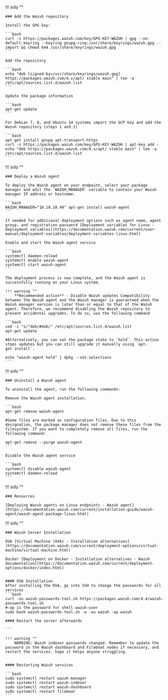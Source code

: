 !!! info ""

    ### Add the Wazuh repository

    Install the GPG key:
    
    ```bash
    curl -s https://packages.wazuh.com/key/GPG-KEY-WAZUH | gpg --no-default-keyring --keyring gnupg-ring:/usr/share/keyrings/wazuh.gpg --import && chmod 644 /usr/share/keyrings/wazuh.gpg
    ```

    Add the repository
    
    ```bash
    echo "deb [signed-by=/usr/share/keyrings/wazuh.gpg] https://packages.wazuh.com/4.x/apt/ stable main" | tee -a /etc/apt/sources.list.d/wazuh.list
    ```

    Update the package information

    ```bash
    apt-get update
    ```

    For Debian 7, 8, and Ubuntu 14 systems import the GCP key and add the Wazuh repository (steps 1 and 2)

    ```bash
    apt-get install gnupg apt-transport-https
    curl -s https://packages.wazuh.com/key/GPG-KEY-WAZUH | apt-key add -
    echo "deb https://packages.wazuh.com/4.x/apt/ stable main" | tee -a /etc/apt/sources.list.d/wazuh.list
    ```

!!! info ""

    ### Deploy a Wazuh agent 

    To deploy the Wazuh agent on your endpoint, select your package manager and edit the `WAZUH_MANAGER` variable to contain your Wazuh manager IP address or hostname.
    
    ```bash
    WAZUH_MANAGER="10.10.10.49" apt-get install wazuh-agent
    ```

    If needed for additional deployment options such as agent name, agent group, and registration password [Deployment variables for Linux - Deployment variables](https://documentation.wazuh.com/current/user-manual/deployment-variables/deployment-variables-linux.html)

    Enable and start the Wazuh agent service

    ```bash
    systemctl daemon-reload
    systemctl enable wazuh-agent
    systemctl start wazuh-agent
    ```

    The deployment process is now complete, and the Wazuh agent is successfully running on your Linux system.

    !!! warning ""
        **Recommended action** - Disable Wazuh updates Compatibility between the Wazuh agent and the Wazuh manager is guaranteed when the Wazuh manager version is later than or equal to that of the Wazuh agent. Therefore, we recommend disabling the Wazuh repository to prevent accidental upgrades. To do so, use the following command
    
    ```bash
    sed -i "s/^deb/#deb/" /etc/apt/sources.list.d/wazuh.list
    apt-get update

    #Alternatively, you can set the package state to `hold`. This action stops updates but you can still upgrade it manually using `apt-get install`.

    echo "wazuh-agent hold" | dpkg --set-selections
    ```

!!! info ""

    ### Uninstall a Wazuh agent

    To uninstall the agent, run the following commands:

    Remove the Wazuh agent installation.

    ```bash
    apt-get remove wazuh-agent

    #Some files are marked as configuration files. Due to this designation, the package manager does not remove these files from the filesystem. If you want to completely remove all files, run the following command:

    apt-get remove --purge wazuh-agent
    ```

    Disable the Wazuh agent service
    
    ```bash
    systemctl disable wazuh-agent
    systemctl daemon-reload
    ```

!!! info ""

    ### Resources
    
    [Deploying Wazuh agents on Linux endpoints - Wazuh agent](https://documentation.wazuh.com/current/installation-guide/wazuh-agent/wazuh-agent-package-linux.html)


!!! info ""

    ### Wazuh Server Installation

    OVA [Virtual Machine (OVA) - Installation alternatives](https://documentation.wazuh.com/current/deployment-options/virtual-machine/virtual-machine.html)

    Docker [Deployment on Docker - Installation alternatives · Wazuh documentation](https://documentation.wazuh.com/current/deployment-options/docker/index.html)


    #### OVA Installation 
    After installing the OVA, go into SSH to change the passwords for all services
    ```bash
    curl -so wazuh-passwords-tool.sh https://packages.wazuh.com/4.4/wazuh-passwords-tool.sh
    #-ap is the password for shell wazuh-user
    sudo bash wazuh-passwords-tool.sh -a -au wazuh -ap wazuh

    #### Restart the server afterwards

    ```
    
    !!! warning ""
        WARNING: Wazuh indexer passwords changed. Remember to update the password in the Wazuh dashboard and Filebeat nodes if necessary, and restart the services. hope it helps anyone struggling.


    #### Restarting Wazuh services

    ```bash
    sudo systemctl restart wazuh-manager
    sudo systemctl restart wazuh-indexer
    sudo systemctl restart wazuh-dashboard
    sudo systemctl restart filebeat
    ```


